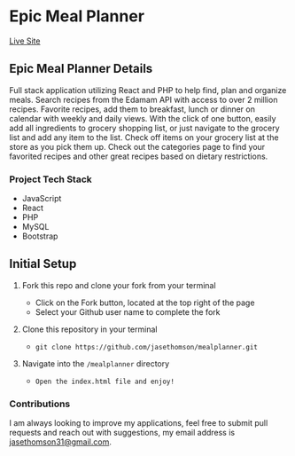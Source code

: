 # Epic Meal Planner

[Live Site](https://mealplanner.jasethomson.com/)

## Epic Meal Planner Details

Full stack application utilizing React and PHP to help find, plan and organize meals. Search recipes from the Edamam API with access to over 2 million recipes. Favorite recipes, add them to breakfast, lunch or dinner on calendar with weekly and daily views. With the click of one button, easily add all ingredients to grocery shopping list, or just navigate to the grocery list and add any item to the list. Check off items on your grocery list at the store as you pick them up. Check out the categories page to find your favorited recipes and other great recipes based on dietary restrictions.

### Project Tech Stack
- JavaScript
- React
- PHP
- MySQL
- Bootstrap

## Initial Setup

1. Fork this repo and clone your fork from your terminal
    - Click on the Fork button, located at the top right of the page
    - Select your Github user name to complete the fork

2. Clone this repository in your terminal
    - `git clone https://github.com/jasethomson/mealplanner.git`

3. Navigate into the `/mealplanner` directory
    - `Open the index.html file and enjoy!`

### Contributions

I am always looking to improve my applications, feel free to submit pull requests and reach out with suggestions, my email address is [jasethomson31@gmail.com](mailto:jasethomson31@gmail.com).
